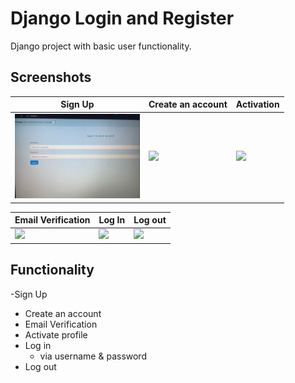 # Django Login and Register

Django project with basic user functionality.

## Screenshots

| Sign Up | Create an account | Activation |
| -------|--------------|-----------------|
| <img src="./screenshots/login.png" width="200"> | <img src="./screenshots/create_an_account.png" width="200"> | <img src="./screenshots/authorized_page.png" width="200"> |

| Email Verification | Log In | Log out |
| ---------------|------------------|-----------------|
| <img src="./screenshots/password_reset.png" width="200"> | <img src="./screenshots/set_new_password.png" width="200"> | <img src="./screenshots/password_change.png" width="200"> |

## Functionality
-Sign Up
- Create an account
- Email Verification
- Activate profile
- Log in
    - via username & password
- Log out



